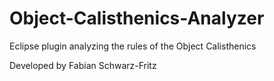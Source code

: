 Object-Calisthenics-Analyzer
============================

Eclipse plugin analyzing the rules of the Object Calisthenics

Developed by Fabian Schwarz-Fritz
